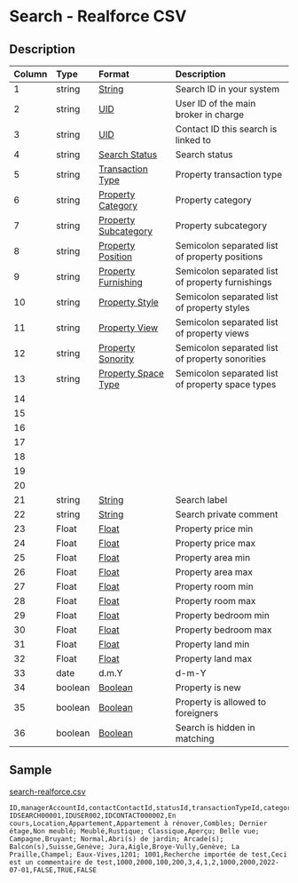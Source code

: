 # Search - Realforce CSV

## Description

| Column | Type | Format | Description |
| :--- | :--- | :--- | :--- |
| 1 | string | [String](https://en.wikipedia.org/wiki/String_(computer_science)) | Search ID in your system |
| 2 | string | [UID](https://en.wikipedia.org/wiki/Unique_identifier) | User ID of the main broker in charge |
| 3 | string | [UID](https://en.wikipedia.org/wiki/Unique_identifier) | Contact ID this search is linked to |
| 4 | string | [Search Status](../values/search_status_id.md) | Search status |
| 5 | string | [Transaction Type](../values/transaction_type_id.md) | Property transaction type |
| 6 | string | [Property Category](../values/property_category_id.md) | Property category |
| 7 | string | [Property Subcategory](../values/property_subcategory_id.md) | Property subcategory |
| 8 | string | [Property Position](../values/property_position_id.md) | Semicolon separated list of property positions |
| 9 | string | [Property Furnishing](../values/property_furnishing_id.md) | Semicolon separated list of property furnishings |
| 10 | string | [Property Style](../values/property_style_id.md) | Semicolon separated list of property styles |
| 11 | string | [Property View](../values/property_view_id.md) | Semicolon separated list of property views |
| 12 | string | [Property Sonority](../values/property_sonority_id.md) | Semicolon separated list of property sonorities |
| 13 | string | [Property Space Type](../values/property_space_type_id.md) | Semicolon separated list of property space types |
| 14 |  |  |  |
| 15 |  |  |  |
| 16 |  |  |  |
| 17 |  |  |  |
| 18 |  |  |  |
| 19 |  |  |  |
| 20 |  |  |  |
| 21 | string | [String](https://en.wikipedia.org/wiki/String_(computer_science)) | Search label |
| 22 | string | [String](https://en.wikipedia.org/wiki/String_(computer_science)) | Search private comment |
| 23 | Float | [Float](https://en.wikipedia.org/wiki/Decimal) | Property price min |
| 24 | Float | [Float](https://en.wikipedia.org/wiki/Decimal) | Property price max |
| 25 | Float | [Float](https://en.wikipedia.org/wiki/Decimal) | Property area min |
| 26 | Float | [Float](https://en.wikipedia.org/wiki/Decimal) | Property area max |
| 27 | Float | [Float](https://en.wikipedia.org/wiki/Decimal) | Property room min |
| 28 | Float | [Float](https://en.wikipedia.org/wiki/Decimal) | Property room max |
| 29 | Float | [Float](https://en.wikipedia.org/wiki/Decimal) | Property bedroom min |
| 30 | Float | [Float](https://en.wikipedia.org/wiki/Decimal) | Property bedroom max |
| 31 | Float | [Float](https://en.wikipedia.org/wiki/Decimal) | Property land min |
| 32 | Float | [Float](https://en.wikipedia.org/wiki/Decimal) | Property land max |
| 33 | date | d.m.Y | d-m-Y | Y-m-d | Search update date |
| 34 | boolean | [Boolean](https://en.wikipedia.org/wiki/Boolean_data_type) | Property is new |
| 35 | boolean | [Boolean](https://en.wikipedia.org/wiki/Boolean_data_type) | Property is allowed to foreigners |
| 36 | boolean | [Boolean](https://en.wikipedia.org/wiki/Boolean_data_type) | Search is hidden in matching |

## Sample

[search-realforce.csv](../samples/search-realforce.csv)
```
ID,managerAccountId,contactContactId,statusId,transactionTypeId,categoryId,subcategoryId,positionIds,furnishingIds,styleIds,viewIds,sonorityIds,propertySpaceTypeIds,countryIds,cantonIds,districtIds,zoneIds,cityIds,quarterIds,zipIds,label,comment,priceMin,priceMax,areaMin,areaMax,roomMin,roomMax,bedroomMin,bedroomMax,landMin,landMax,updateDate,isPropertyNew,isAllowedForeigners,isHiddenMatching
IDSEARCH00001,IDUSER002,IDCONTACT000002,En cours,Location,Appartement,Appartement à rénover,Combles; Dernier étage,Non meublé; Meublé,Rustique; Classique,Aperçu; Belle vue; Campagne,Bruyant; Normal,Abri(s) de jardin; Arcade(s); Balcon(s),Suisse,Genève; Jura,Aigle,Broye-Vully,Genève; La Praille,Champel; Eaux-Vives,1201; 1001,Recherche importée de test,Ceci est un commentaire de test,1000,2000,100,200,3,4,1,2,1000,2000,2022-07-01,FALSE,TRUE,FALSE
```
